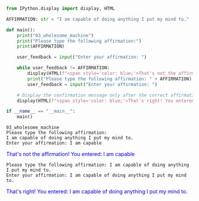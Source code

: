 ```python
from IPython.display import display, HTML

AFFIRMATION: str = "I am capable of doing anything I put my mind to."

def main():
    print("03_wholesome_machine")
    print("Please type the following affirmation:")
    print(AFFIRMATION)

    user_feedback = input("Enter your affirmation: ")

    while user_feedback != AFFIRMATION:
        display(HTML(f"<span style='color: blue;'>That's not the affirmation! You entered: {user_feedback}</span>"))
        print("Please type the following affirmation: " + AFFIRMATION)
        user_feedback = input("Enter your affirmation: ")

    # Display the confirmation message only after the correct affirmation is entered
    display(HTML(f"<span style='color: blue;'>That's right! You entered: {user_feedback}</span>"))

if __name__ == "__main__":
    main()
```

    03_wholesome_machine
    Please type the following affirmation:
    I am capable of doing anything I put my mind to.
    Enter your affirmation: I am capable
    


<span style='color: blue;'>That's not the affirmation! You entered: I am capable</span>


    Please type the following affirmation: I am capable of doing anything I put my mind to.
    Enter your affirmation: I am capable of doing anything I put my mind to.
    


<span style='color: blue;'>That's right! You entered: I am capable of doing anything I put my mind to.</span>

